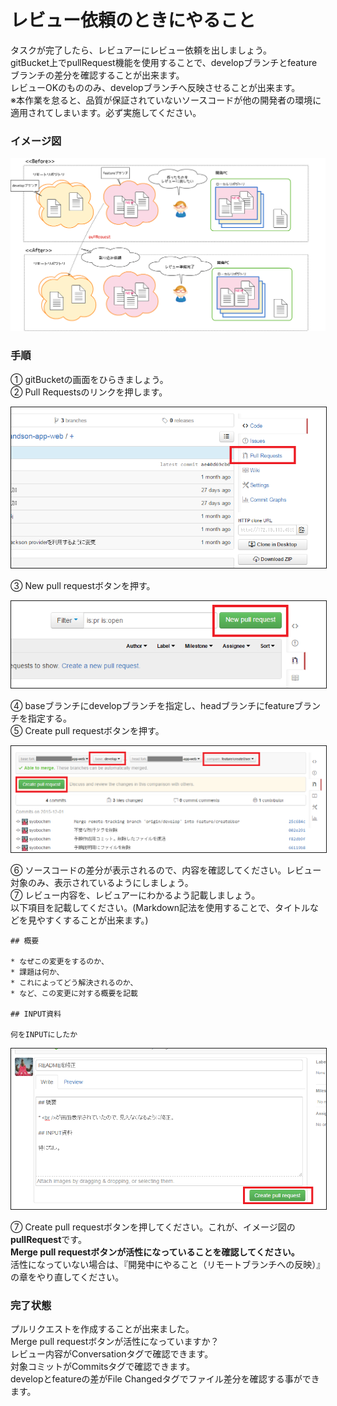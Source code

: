 # レビュー依頼のときにやること

タスクが完了したら、レビュアーにレビュー依頼を出しましょう。  
gitBucket上でpullRequest機能を使用することで、developブランチとfeatureブランチの差分を確認することが出来ます。  
レビューOKのもののみ、developブランチへ反映させることが出来ます。  
※本作業を怠ると、品質が保証されていないソースコードが他の開発者の環境に適用されてしまいます。必ず実施してください。  

### イメージ図

![pullRequest](../img/pullRequest.png)

### 手順

① gitBucketの画面をひらきましょう。  
② Pull Requestsのリンクを押します。

<img src="../img/gitBucket_pullRequest.png" width="700px" border="1">

③ New pull requestボタンを押す。

<img src="../img/gitBucket_pullRequest2.png" border="1">

④ baseブランチにdevelopブランチを指定し、headブランチにfeatureブランチを指定する。  
⑤ Create pull requestボタンを押す。

<img src="../img/gitBucket_pullRequest3.png" width="700px" border="1">

⑥ ソースコードの差分が表示されるので、内容を確認してください。レビュー対象のみ、表示されているようにしましょう。  
⑦ レビュー内容を、レビュアーにわかるよう記載しましょう。  
以下項目を記載してください。(Markdown記法を使用することで、タイトルなどを見やすくすることが出来ます。)

```
## 概要

* なぜこの変更をするのか、
* 課題は何か、
* これによってどう解決されるのか、
* など、この変更に対する概要を記載

## INPUT資料

何をINPUTにしたか
```

<img src="../img/gitBucket_pullRequest4.png" width="700px" border="1">

⑦ Create pull requestボタンを押してください。これが、イメージ図の**pullRequest**です。  
**Merge pull requestボタンが活性になっていることを確認してください。**  
活性になっていない場合は、『開発中にやること（リモートブランチへの反映）』の章をやり直してください。

### 完了状態

プルリクエストを作成することが出来ました。  
Merge pull requestボタンが活性になっていますか？  
レビュー内容がConversationタグで確認できます。  
対象コミットがCommitsタグで確認できます。  
developとfeatureの差がFile Changedタグでファイル差分を確認する事ができます。